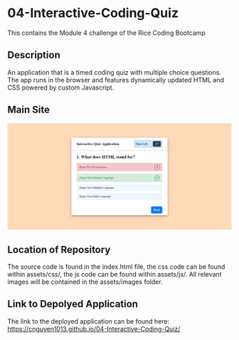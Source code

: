 # 04-Interactive-Coding-Quiz
This contains the Module 4 challenge of the Rice Coding Bootcamp

## Description

An application that is a timed coding quiz with multiple choice questions. The app runs in the browser and features dynamically updated HTML and CSS powered by custom Javascript. 

## Main Site

![Main Site](assets/images/main-site-01.jpg)

## Location of Repository

The source code is found in the index.html file, the css code can be found within assets/css/, the js code can be found within assets/js/. All relevant images will be contained in the assets/images folder. 

## Link to Depolyed Application

The link to the deployed application can be found here: https://cnguyen1013.github.io/04-Interactive-Coding-Quiz/